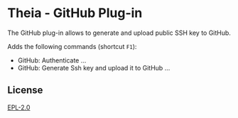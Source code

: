 # Theia - GitHub Plug-in

The GitHub plug-in allows to generate and upload public SSH key to GitHub.

Adds the following commands (shortcut `F1`):
- GitHub: Authenticate ...
- GitHub: Generate Ssh key and upload it to GitHub ...

## License

[EPL-2.0](http://www.eclipse.org/legal/epl-2.0)
